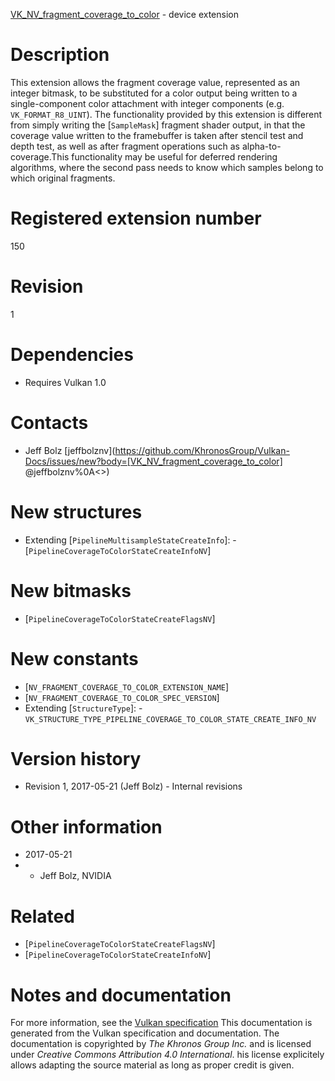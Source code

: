 [VK_NV_fragment_coverage_to_color](https://www.khronos.org/registry/vulkan/specs/1.3-extensions/man/html/VK_NV_fragment_coverage_to_color.html) - device extension

# Description
This extension allows the fragment coverage value, represented as an integer
bitmask, to be substituted for a color output being written to a
single-component color attachment with integer components (e.g.
`VK_FORMAT_R8_UINT`).
The functionality provided by this extension is different from simply
writing the [`SampleMask`] fragment shader output, in that the coverage
value written to the framebuffer is taken after stencil test and depth test,
as well as after fragment operations such as alpha-to-coverage.This functionality may be useful for deferred rendering algorithms, where
the second pass needs to know which samples belong to which original
fragments.

# Registered extension number
150

# Revision
1

# Dependencies
- Requires Vulkan 1.0

# Contacts
- Jeff Bolz [jeffbolznv](https://github.com/KhronosGroup/Vulkan-Docs/issues/new?body=[VK_NV_fragment_coverage_to_color] @jeffbolznv%0A<<Here describe the issue or question you have about the VK_NV_fragment_coverage_to_color extension>>)

# New structures
- Extending [`PipelineMultisampleStateCreateInfo`]:  - [`PipelineCoverageToColorStateCreateInfoNV`]

# New bitmasks
- [`PipelineCoverageToColorStateCreateFlagsNV`]

# New constants
- [`NV_FRAGMENT_COVERAGE_TO_COLOR_EXTENSION_NAME`]
- [`NV_FRAGMENT_COVERAGE_TO_COLOR_SPEC_VERSION`]
- Extending [`StructureType`]:  - `VK_STRUCTURE_TYPE_PIPELINE_COVERAGE_TO_COLOR_STATE_CREATE_INFO_NV`

# Version history
- Revision 1, 2017-05-21 (Jeff Bolz)  - Internal revisions

# Other information
* 2017-05-21
*   - Jeff Bolz, NVIDIA

# Related
- [`PipelineCoverageToColorStateCreateFlagsNV`]
- [`PipelineCoverageToColorStateCreateInfoNV`]

# Notes and documentation
For more information, see the [Vulkan specification](https://www.khronos.org/registry/vulkan/specs/1.3-extensions/html/vkspec.html)
This documentation is generated from the Vulkan specification and documentation.
The documentation is copyrighted by *The Khronos Group Inc.* and is licensed under *Creative Commons Attribution 4.0 International*.
his license explicitely allows adapting the source material as long as proper credit is given.
        